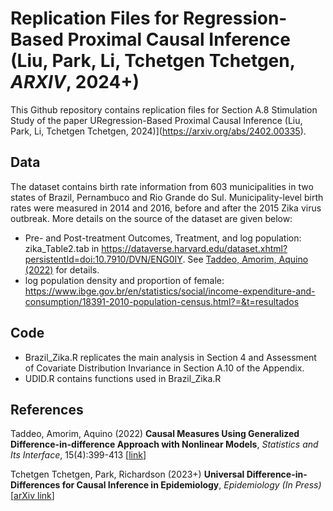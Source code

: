 # Replication Files for Regression-Based Proximal Causal Inference (Liu, Park, Li, Tchetgen Tchetgen, _ARXIV_, 2024+) 

This Github repository contains replication files for Section A.8 Stimulation Study of the paper URegression-Based Proximal Causal Inference (Liu, Park, Li, Tchetgen Tchetgen, 2024)](https://arxiv.org/abs/2402.00335).


## Data

The dataset contains birth rate information from 603 municipalities in two states of Brazil, Pernambuco and Rio Grande do Sul. 
Municipality-level birth rates were measured in 2014 and 2016, before and after the 2015 Zika virus outbreak.
More details on the source of the dataset are given below:
* Pre- and Post-treatment Outcomes, Treatment, and log population: zika_Table2.tab in  https://dataverse.harvard.edu/dataset.xhtml?persistentId=doi:10.7910/DVN/ENG0IY. 
See [Taddeo, Amorim, Aquino (2022)](https://www.intlpress.com/site/pub/pages/journals/items/sii/content/vols/0015/0004/a001/index.php?mode=ns "ZB") for details.
* log population density and proportion of female: https://www.ibge.gov.br/en/statistics/social/income-expenditure-and-consumption/18391-2010-population-census.html?=&t=resultados


## Code

* Brazil_Zika.R replicates the main analysis in Section 4 and Assessment of Covariate Distribution Invariance in Section A.10 of the Appendix.
* UDID.R contains functions used in Brazil_Zika.R

## References

Taddeo, Amorim, Aquino (2022) **Causal Measures Using Generalized Difference-in-difference Approach with Nonlinear Models**, _Statistics and Its Interface_, 15(4):399-413 [[link](https://www.intlpress.com/site/pub/pages/journals/items/sii/content/vols/0015/0004/a001/index.php?mode=ns "ZB")]

Tchetgen Tchetgen, Park, Richardson (2023+) **Universal Difference-in-Differences for Causal Inference in Epidemiology**, _Epidemiology (In Press)_ [[arXiv link](https://arxiv.org/abs/2302.00840 "UDiD")]
